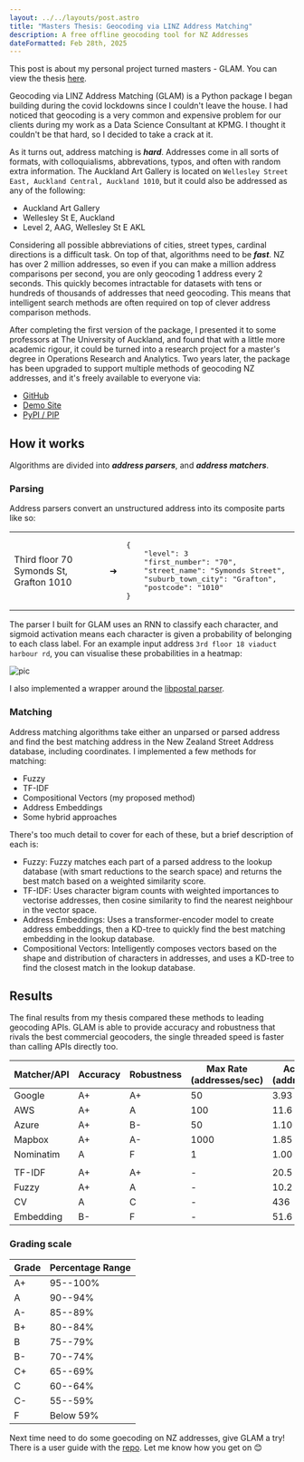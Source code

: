 ```yaml
---
layout: ../../layouts/post.astro
title: "Masters Thesis: Geocoding via LINZ Address Matching"
description: A free offline geocoding tool for NZ Addresses
dateFormatted: Feb 28th, 2025
---
```


This post is about my personal project turned masters - GLAM. You can view the thesis [here](https://r2.lmor152.com/GLAM%20Thesis.pdf).

Geocoding via LINZ Address Matching (GLAM) is a Python package I began building during the covid lockdowns since I couldn't leave the house. I had noticed that geocoding is a very common and expensive problem for our clients during my work as a Data Science Consultant at KPMG. I thought it couldn't be that hard, so I decided to take a crack at it.

As it turns out, address matching is ***hard***. Addresses come in all sorts of formats, with colloquialisms, abbrevations, typos, and often with random extra information. The Auckland Art Gallery is located on `Wellesley Street East, Auckland Central, Auckland 1010`, but it could also be addressed as any of the following:
* Auckland Art Gallery
* Wellesley St E, Auckland
* Level 2, AAG, Wellesley St E AKL

Considering all possible abbreviations of cities, street types, cardinal directions is a difficult task. On top of that, algorithms need to be ***fast***. NZ has over 2 million addresses, so even if you can make a million address comparisons per second, you are only geocoding 1 address every 2 seconds. This quickly becomes intractable for datasets with tens or hundreds of thousands of addresses that need geocoding. This means that intelligent search methods are often required on top of clever address comparison methods.

After completing the first version of the package, I presented it to some professors at The University of Auckland, and found that with a little more academic rigour, it could be turned into a research project for a master's degree in Operations Research and Analytics. Two years later, the package has been upgraded to support multiple methods of geocoding NZ addresses, and it's freely available to everyone via:
* [GitHub](https://github.com/lmor152/glam)
* [Demo Site](https://glam-demo.lmor152.com)
* [PyPI / PIP](https://pypi.org/project/glam/)

## How it works

Algorithms are divided into ***address parsers***, and ***address matchers***. 

### Parsing
Address parsers convert an unstructured address into its composite parts like so:

<table>
  <tr>
    <td style="vertical-align: middle;">Third floor 70 Symonds St, Grafton 1010</td>
    <td style="vertical-align: middle;">➜</td>
    <td style="vertical-align: middle;">
      <pre>
{
    "level": 3
    "first_number": "70",
    "street_name": "Symonds Street", 
    "suburb_town_city": "Grafton",
    "postcode": "1010"
}</pre>
    </td>
  </tr>
</table>

The parser I built for GLAM uses an RNN to classify each character, and sigmoid activation means each character is given a probability of belonging to each class label. For an example input address `3rd floor 18 viaduct harbour rd`, you can visualise these probabilities in a heatmap:

![pic](/assets/images/projects/masters/rnn_heatmap.svg)

I also implemented a wrapper around the [libpostal parser](https://github.com/openvenues/libpostal).

### Matching
Address matching algorithms take either an unparsed or parsed address and find the best matching address in the New Zealand Street Address database, including coordinates. I implemented a few methods for matching:
* Fuzzy
* TF-IDF
* Compositional Vectors (my proposed method)
* Address Embeddings
* Some hybrid approaches

There's too much detail to cover for each of these, but a brief description of each is:
* Fuzzy: Fuzzy matches each part of a parsed address to the lookup database (with smart reductions to the search space) and returns the best match based on a weighted similarity score.
* TF-IDF: Uses character bigram counts with weighted importances to vectorise addresses, then cosine similarity to find the nearest neighbour in the vector space.
* Address Embeddings: Uses a transformer-encoder model to create address embeddings, then a KD-tree to quickly find the best matching embedding in the lookup database.
* Compositional Vectors: Intelligently composes vectors based on the shape and distribution of characters in addresses, and uses a KD-tree to find the closest match in the lookup database.

## Results

The final results from my thesis compared these methods to leading geocoding APIs. GLAM is able to provide accuracy and robustness that rivals the best commercial geocoders, the single threaded speed is faster than calling APIs directly too.

| Matcher/API | Accuracy | Robustness | Max Rate (addresses/sec) | Actual Rate (addresses/sec) |
|-------------|----------|------------|------------|---------------|
| Google      | A+       | A+         | 50         | 3.93          |
| AWS         | A+       | A          | 100        | 11.6          |
| Azure       | A+       | B-         | 50         | 1.10          |
| Mapbox      | A+       | A-         | 1000       | 1.85          |
| Nominatim   | A        | F          | 1          | 1.00          |
||||||
| TF-IDF      | A+       | A+         | -          | 20.5          |
| Fuzzy       | A+       | A          | -          | 10.2          |
| CV          | A        | C          | -          | 436           |
| Embedding   | B-       | F          | -          | 51.6          |

### Grading scale

| Grade | Percentage Range |
|-------|------------------|
| A+    | 95--100%         |
| A     | 90--94%          |
| A-    | 85--89%          |
| B+    | 80--84%          |
| B     | 75--79%          |
| B-    | 70--74%          |
| C+    | 65--69%          |
| C     | 60--64%          |
| C-    | 55--59%          |
| F     | Below 59%        |


Next time need to do some goecoding on NZ addresses, give GLAM a try! There is a user guide with the [repo](https://github.com/lmor152/glam). Let me know how you get on 😊


